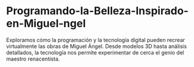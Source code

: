 # Programando-la-Belleza-Inspirado-en-Miguel-ngel
Exploramos cómo la programación y la tecnología digital pueden recrear virtualmente las obras de Miguel Ángel. Desde modelos 3D hasta análisis detallados, la tecnología nos permite experimentar de cerca el genio del maestro renacentista.
